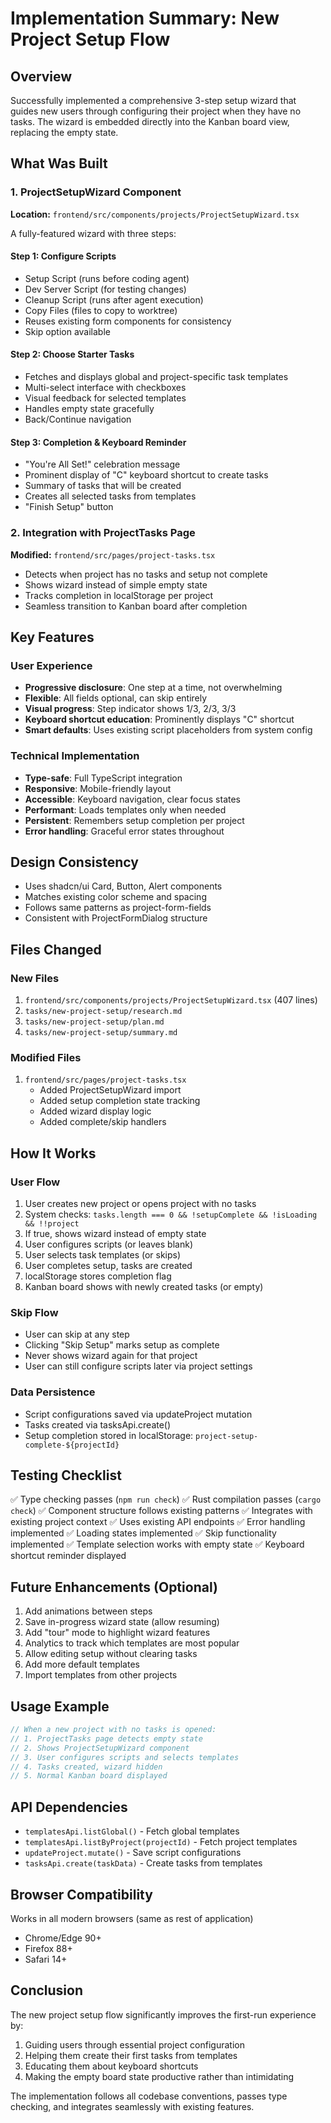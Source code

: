 # Implementation Summary: New Project Setup Flow

## Overview
Successfully implemented a comprehensive 3-step setup wizard that guides new users through configuring their project when they have no tasks. The wizard is embedded directly into the Kanban board view, replacing the empty state.

## What Was Built

### 1. ProjectSetupWizard Component
**Location:** `frontend/src/components/projects/ProjectSetupWizard.tsx`

A fully-featured wizard with three steps:

#### Step 1: Configure Scripts
- Setup Script (runs before coding agent)
- Dev Server Script (for testing changes)
- Cleanup Script (runs after agent execution)
- Copy Files (files to copy to worktree)
- Reuses existing form components for consistency
- Skip option available

#### Step 2: Choose Starter Tasks
- Fetches and displays global and project-specific task templates
- Multi-select interface with checkboxes
- Visual feedback for selected templates
- Handles empty state gracefully
- Back/Continue navigation

#### Step 3: Completion & Keyboard Reminder
- "You're All Set!" celebration message
- Prominent display of "C" keyboard shortcut to create tasks
- Summary of tasks that will be created
- Creates all selected tasks from templates
- "Finish Setup" button

### 2. Integration with ProjectTasks Page
**Modified:** `frontend/src/pages/project-tasks.tsx`

- Detects when project has no tasks and setup not complete
- Shows wizard instead of simple empty state
- Tracks completion in localStorage per project
- Seamless transition to Kanban board after completion

## Key Features

### User Experience
- **Progressive disclosure**: One step at a time, not overwhelming
- **Flexible**: All fields optional, can skip entirely
- **Visual progress**: Step indicator shows 1/3, 2/3, 3/3
- **Keyboard shortcut education**: Prominently displays "C" shortcut
- **Smart defaults**: Uses existing script placeholders from system config

### Technical Implementation
- **Type-safe**: Full TypeScript integration
- **Responsive**: Mobile-friendly layout
- **Accessible**: Keyboard navigation, clear focus states
- **Performant**: Loads templates only when needed
- **Persistent**: Remembers setup completion per project
- **Error handling**: Graceful error states throughout

## Design Consistency
- Uses shadcn/ui Card, Button, Alert components
- Matches existing color scheme and spacing
- Follows same patterns as project-form-fields
- Consistent with ProjectFormDialog structure

## Files Changed

### New Files
1. `frontend/src/components/projects/ProjectSetupWizard.tsx` (407 lines)
2. `tasks/new-project-setup/research.md`
3. `tasks/new-project-setup/plan.md`
4. `tasks/new-project-setup/summary.md`

### Modified Files
1. `frontend/src/pages/project-tasks.tsx`
   - Added ProjectSetupWizard import
   - Added setup completion state tracking
   - Added wizard display logic
   - Added complete/skip handlers

## How It Works

### User Flow
1. User creates new project or opens project with no tasks
2. System checks: `tasks.length === 0 && !setupComplete && !isLoading && !!project`
3. If true, shows wizard instead of empty state
4. User configures scripts (or leaves blank)
5. User selects task templates (or skips)
6. User completes setup, tasks are created
7. localStorage stores completion flag
8. Kanban board shows with newly created tasks (or empty)

### Skip Flow
- User can skip at any step
- Clicking "Skip Setup" marks setup as complete
- Never shows wizard again for that project
- User can still configure scripts later via project settings

### Data Persistence
- Script configurations saved via updateProject mutation
- Tasks created via tasksApi.create()
- Setup completion stored in localStorage: `project-setup-complete-${projectId}`

## Testing Checklist

✅ Type checking passes (`npm run check`)
✅ Rust compilation passes (`cargo check`)
✅ Component structure follows existing patterns
✅ Integrates with existing project context
✅ Uses existing API endpoints
✅ Error handling implemented
✅ Loading states implemented
✅ Skip functionality implemented
✅ Template selection works with empty state
✅ Keyboard shortcut reminder displayed

## Future Enhancements (Optional)

1. Add animations between steps
2. Save in-progress wizard state (allow resuming)
3. Add "tour" mode to highlight wizard features
4. Analytics to track which templates are most popular
5. Allow editing setup without clearing tasks
6. Add more default templates
7. Import templates from other projects

## Usage Example

```typescript
// When a new project with no tasks is opened:
// 1. ProjectTasks page detects empty state
// 2. Shows ProjectSetupWizard component
// 3. User configures scripts and selects templates
// 4. Tasks created, wizard hidden
// 5. Normal Kanban board displayed
```

## API Dependencies

- `templatesApi.listGlobal()` - Fetch global templates
- `templatesApi.listByProject(projectId)` - Fetch project templates
- `updateProject.mutate()` - Save script configurations
- `tasksApi.create(taskData)` - Create tasks from templates

## Browser Compatibility

Works in all modern browsers (same as rest of application)
- Chrome/Edge 90+
- Firefox 88+
- Safari 14+

## Conclusion

The new project setup flow significantly improves the first-run experience by:
1. Guiding users through essential project configuration
2. Helping them create their first tasks from templates
3. Educating them about keyboard shortcuts
4. Making the empty board state productive rather than intimidating

The implementation follows all codebase conventions, passes type checking, and integrates seamlessly with existing features.
